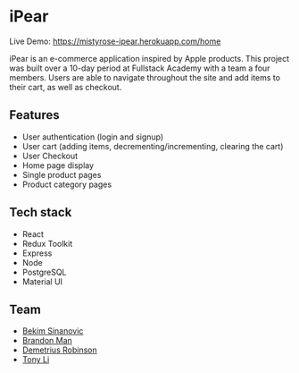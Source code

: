 # iPear

Live Demo: https://mistyrose-ipear.herokuapp.com/home 

iPear is an e-commerce application inspired by Apple products. This project was built over a 10-day period at Fullstack Academy with a team a four members. Users are able to navigate throughout the site and add items to their cart, as well as checkout.

## Features

- User authentication (login and signup)
- User cart (adding items, decrementing/incrementing, clearing the cart)
- User Checkout 
- Home page display
- Single product pages
- Product category pages

## Tech stack

- React
- Redux Toolkit
- Express
- Node
- PostgreSQL
- Material UI

## Team

<ul>
  <li>
    <a href='https://github.com/beksina'>Bekim Sinanovic</a>
  </li>
  <li>
    <a href='https://github.com/brandon-man'>Brandon Man</a>
  </li>
  <li>
    <a href='https://github.com/Illmaticno1'>Demetrius Robinson</a>
  </li>
  <li>
    <a href='https://github.com/tonyxli21'>Tony Li</a>
  </li>
</ul>
